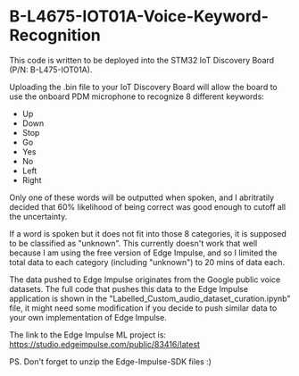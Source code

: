 # B-L4675-IOT01A-Voice-Keyword-Recognition

This code is written to be deployed into the STM32 IoT Discovery Board (P/N: B-L475-IOT01A). 

Uploading the .bin file to your IoT Discovery Board will allow the board to use the onboard PDM microphone to recognize 8 different keywords:

- Up
- Down
- Stop
- Go
- Yes
- No
- Left
- Right

Only one of these words will be outputted when spoken, and I abritratily decided that 60% likelihood of being correct was good enough to cutoff all the uncertainty.

If a word is spoken but it does not fit into those 8 categories, it is supposed to be classified as "unknown". This currently doesn't work that well because I am using the free version of Edge Impulse, and so I limited the total data to each category (including "unknown") to 20 mins of data each.

The data pushed to Edge Impulse originates from the Google public voice datasets. The full code that pushes this data to the Edge Impulse application is shown in the "Labelled_Custom_audio_dataset_curation.ipynb" file, it might need some modification if you decide to push similar data to your own implementation of Edge Impulse.

The link to the Edge Impulse ML project is: https://studio.edgeimpulse.com/public/83416/latest

PS. Don't forget to unzip the Edge-Impulse-SDK files :)


